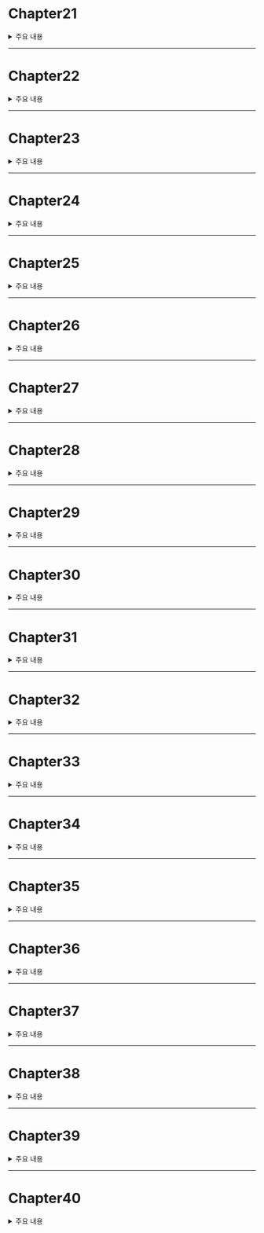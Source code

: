 # Chapter21

<details><summary>주요 내용
</summary>



</details>

---


# Chapter22
<details><summary>주요 내용
</summary>



  
  
  
  
</details>


---


# Chapter23
<details><summary>주요 내용
</summary>



  
  
  
</details>


---



# Chapter24
<details><summary>주요 내용
</summary>



  
  
  
</details>



---




# Chapter25
<details><summary>주요 내용
</summary>



  
  
  
</details>



---





# Chapter26
<details><summary>주요 내용
</summary>



  
  
  
</details>



---




# Chapter27
<details><summary>주요 내용
</summary>



  
  
  
</details>



---




# Chapter28
<details><summary>주요 내용
</summary>



  
  
  
</details>





---





# Chapter29
<details><summary>주요 내용
</summary>



  
  
  
</details>


---




# Chapter30
<details><summary>주요 내용
</summary>



  
  
  
</details>


---




# Chapter31
<details><summary>주요 내용
</summary>



  
  
  
</details>

---


# Chapter32
<details><summary>주요 내용
</summary>



  
  
  
</details>

---


# Chapter33
<details><summary>주요 내용
</summary>



  
  
  
</details>

---


# Chapter34
<details><summary>주요 내용
</summary>



  
  
  
</details>




---


# Chapter35
<details><summary>주요 내용
</summary>



  
  
  
</details>





---


# Chapter36
<details><summary>주요 내용
</summary>



  
  
  
</details>





---


# Chapter37
<details><summary>주요 내용
</summary>



  
  
  
</details>





---


# Chapter38
<details><summary>주요 내용
</summary>



  
  
  
</details>



---


# Chapter39
<details><summary>주요 내용
</summary>



  
  
  
</details>



---


# Chapter40
<details><summary>주요 내용
</summary>



  
  
  
</details>

